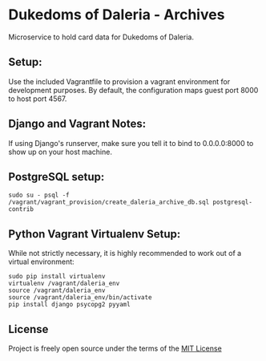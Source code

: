 # Dukedoms of Daleria - Archives

Microservice to hold card data for Dukedoms of Daleria.

## Setup:

Use the included Vagrantfile to provision a vagrant environment for development purposes. By default, the configuration
maps guest port 8000 to host port 4567.

## Django and Vagrant Notes:
If using Django's runserver, make sure you tell it to bind to 0.0.0.0:8000 to show up on your host machine.

## PostgreSQL setup:

```
sudo su - psql -f /vagrant/vagrant_provision/create_daleria_archive_db.sql postgresql-contrib
```

## Python Vagrant Virtualenv Setup:
While not strictly necessary, it is highly recommended to work out of a virtual environment:
```
sudo pip install virtualenv
virtualenv /vagrant/daleria_env
source /vagrant/daleria_env
source /vagrant/daleria_env/bin/activate
pip install django psycopg2 pyyaml
```

## License

Project is freely open source under the terms of the
[MIT License](http://choosealicense.com/licenses/mit/)
